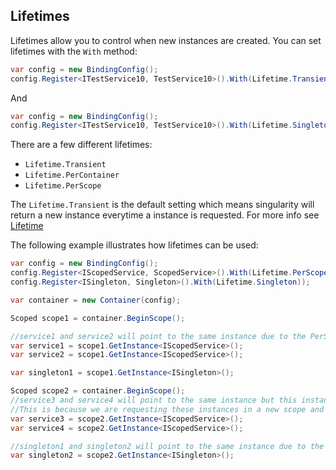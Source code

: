 ## Lifetimes
Lifetimes allow you to control when new instances are created. You can set lifetimes with the `With` method:
```cs
var config = new BindingConfig();
config.Register<ITestService10, TestService10>().With(Lifetime.Transient);
```
And
```cs
var config = new BindingConfig();
config.Register<ITestService10, TestService10>().With(Lifetime.Singleton);
```

There are a few different lifetimes:
- `Lifetime.Transient`
- `Lifetime.PerContainer`
- `Lifetime.PerScope`  

The `Lifetime.Transient` is the default setting which means singularity will return a new instance everytime a instance is requested. For more info see [Lifetime](~/api/Singularity.Lifetime.yml)

The following example illustrates how lifetimes can be used:
```cs
var config = new BindingConfig();
config.Register<IScopedService, ScopedService>().With(Lifetime.PerScope));
config.Register<ISingleton, Singleton>().With(Lifetime.Singleton));

var container = new Container(config);

Scoped scope1 = container.BeginScope();

//service1 and service2 will point to the same instance due to the PerScope lifetime
var service1 = scope1.GetInstance<IScopedService>();
var service2 = scope1.GetInstance<IScopedService>();

var singleton1 = scope1.GetInstance<ISingleton>();

Scoped scope2 = container.BeginScope();
//service3 and service4 will point to the same instance but this instance is not the same as the one that service1 and service2 point to.
//This is because we are requesting these instances in a new scope and the services are registered as PerScope
var service3 = scope2.GetInstance<IScopedService>();
var service4 = scope2.GetInstance<IScopedService>();

//singleton1 and singleton2 will point to the same instance due to the Singleton lifetime
var singleton2 = scope2.GetInstance<ISingleton>();
```
